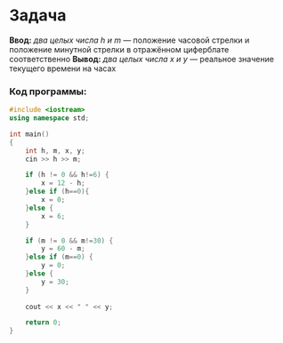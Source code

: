 # Задача
**Ввод:** *два целых числа h и m* — положение часовой стрелки и положение минутной стрелки в отражённом циферблате соответственно
**Вывод:** *два целых числа x и y* — реальное значение текущего времени на часах

### Код программы:
```C++
#include <iostream>
using namespace std;

int main()
{
    int h, m, x, y;
    cin >> h >> m;

    if (h != 0 && h!=6) {
        x = 12 - h;
    }else if (h==0){
        x = 0;
    }else {
        x = 6;
    }

    if (m != 0 && m!=30) {
        y = 60 - m;
    }else if (m==0) {
        y = 0;
    }else {
        y = 30;
    }
    
    cout << x << " " << y;

    return 0;
}
```
